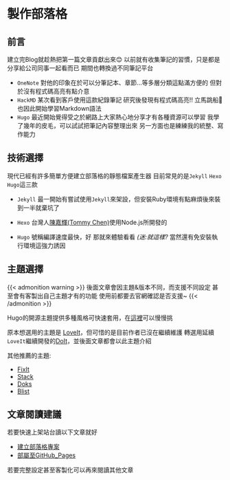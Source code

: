 # 製作部落格

<!--more-->

## 前言

建立完Blog就趁熱把第一篇文章貢獻出來😊
以前就有收集筆記的習慣，只是都是分享給公司同事一起看而已
期間也轉換過不同筆記平台

* `OneNote`
對他的印象在於可以分筆記本、章節...等多層分類這點滿方便的
但對於沒有程式碼高亮有點介意
* `HackMD`
某次看到客戶使用這款紀錄筆記
研究後發現有程式碼高亮!! 立馬跳船🤣
也因此開始學習Markdown語法
* `Hugo`
最近開始覺得受之於網路上大家熱心地分享才有各種資源可以學習
我學了幾年的皮毛，可以試試把筆記內容整理出來
另一方面也是練練我的統整、寫作能力

## 技術選擇

現代已經有許多簡單方便建立部落格的靜態檔案產生器
目前常見的是`Jekyll` `Hexo` `Hugo`這三款

* `Jekyll`
最一開始有嘗試使用`Jekyll`來架設，但安裝Ruby環境有點麻煩後來裝到一半就棄坑了

* `Hexo`
台灣人[陳嘉輝(Tommy Chen)](https://zespia.me/about/)使用Node.js所開發的

* `Hugo`
號稱編譯速度最快，好 那就來體驗看看 *(迷:就這樣?*
當然還有免安裝執行環境這強力誘因

## 主題選擇

{{< admonition warning >}}
後面文章會因主題&版本不同，而支援不同設定
甚至會有客製出自己主題才有的功能
使用前都要去官網確認是否支援~
{{< /admonition >}}

Hugo的開源主題提供多種風格可快速套用，在[這裡](https://themes.gohugo.io/)可以慢慢挑

原本想選用的主題是 [LoveIt](https://github.com/dillonzq/LoveIt)，但可惜的是目前作者已沒在繼續維護
轉選用延續`LoveIt`繼續開發的[DoIt](https://github.com/HEIGE-PCloud/DoIt)，並後面文章都會以此主題介紹

其他推薦的主題:

* [FixIt](https://github.com/hugo-fixit/FixIt)
* [Stack](https://github.com/CaiJimmy/hugo-theme-stack)
* [Doks](https://github.com/h-enk/doks)
* [Blist](https://github.com/apvarun/blist-hugo-theme)

## 文章閱讀建議

若要快速上架站台讀以下文章就好

* [建立部落格專案](/建立部落格專案)
* [部屬至GitHub_Pages](/部屬至github_pages)

若要完整設定甚至客製化可以再來閱讀其他文章

